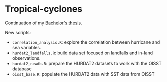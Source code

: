 # Tropical-cyclones
Continuation of my [Bachelor's thesis](https://github.com/aldomann/tropical-cyclones). 

New scripts: 
 - `correlation_analysis.R`: explore the correlation between hurricane and sea variables.
 - `hurdat2_landfalls.R`: build data set focused on landfalls and in-land observations.
 - `hurdat2_newdb.R`: prepare the HURDAT2 datasets to work with the OISST database
 - `oisst_base.R`: populate the HURDAT2 data with SST data from OISST
